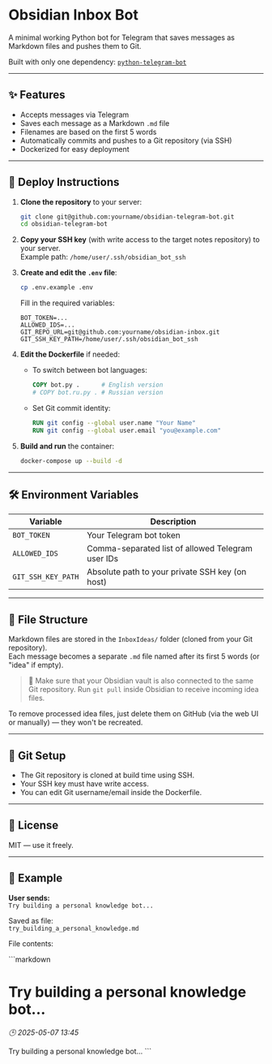 # Obsidian Inbox Bot

A minimal working Python bot for Telegram that saves messages as Markdown files and pushes them to Git.

Built with only one dependency: [`python-telegram-bot`](https://github.com/python-telegram-bot/python-telegram-bot)

---

## ✨ Features

- Accepts messages via Telegram  
- Saves each message as a Markdown `.md` file  
- Filenames are based on the first 5 words  
- Automatically commits and pushes to a Git repository (via SSH)  
- Dockerized for easy deployment

---

## 🚀 Deploy Instructions

1. **Clone the repository** to your server:
   ```bash
   git clone git@github.com:yourname/obsidian-telegram-bot.git
   cd obsidian-telegram-bot
   ```

2. **Copy your SSH key** (with write access to the target notes repository) to your server.  
   Example path: `/home/user/.ssh/obsidian_bot_ssh`

3. **Create and edit the `.env` file**:
   ```bash
   cp .env.example .env
   ```
   Fill in the required variables:
   ```
   BOT_TOKEN=...
   ALLOWED_IDS=...
   GIT_REPO_URL=git@github.com:yourname/obsidian-inbox.git
   GIT_SSH_KEY_PATH=/home/user/.ssh/obsidian_bot_ssh
   ```

4. **Edit the Dockerfile** if needed:
   - To switch between bot languages:
     ```dockerfile
     COPY bot.py .      # English version
     # COPY bot.ru.py . # Russian version
     ```
   - Set Git commit identity:
     ```dockerfile
     RUN git config --global user.name "Your Name"
     RUN git config --global user.email "you@example.com"
     ```

5. **Build and run** the container:
   ```bash
   docker-compose up --build -d
   ```

---

## 🛠 Environment Variables

| Variable            | Description                                      |
|---------------------|--------------------------------------------------|
| `BOT_TOKEN`         | Your Telegram bot token                          |
| `ALLOWED_IDS`       | Comma-separated list of allowed Telegram user IDs |
| `GIT_SSH_KEY_PATH`  | Absolute path to your private SSH key (on host)  |

---

## 📁 File Structure

Markdown files are stored in the `InboxIdeas/` folder (cloned from your Git repository).  
Each message becomes a separate `.md` file named after its first 5 words (or "idea" if empty).

> 🧠 Make sure that your Obsidian vault is also connected to the same Git repository.
> Run `git pull` inside Obsidian to receive incoming idea files.

To remove processed idea files, just delete them on GitHub (via the web UI or manually) — they won't be recreated.

---

## 🔐 Git Setup

- The Git repository is cloned at build time using SSH.
- Your SSH key must have write access.
- You can edit Git username/email inside the Dockerfile.

---

## 📜 License

MIT — use it freely.

---

## 🤖 Example

**User sends:**  
`Try building a personal knowledge bot...`

Saved as file:  
`try_building_a_personal_knowledge.md`

File contents:

\`\`\`markdown
# Try building a personal knowledge bot...

*🕒 2025-05-07 13:45*

Try building a personal knowledge bot...
\`\`\`
